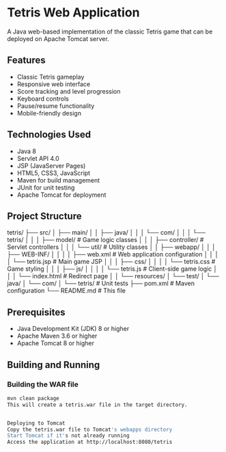 # Tetris Web Application

A Java web-based implementation of the classic Tetris game that can be deployed on Apache Tomcat server.

## Features

- Classic Tetris gameplay
- Responsive web interface
- Score tracking and level progression
- Keyboard controls
- Pause/resume functionality
- Mobile-friendly design

## Technologies Used

- Java 8
- Servlet API 4.0
- JSP (JavaServer Pages)
- HTML5, CSS3, JavaScript
- Maven for build management
- JUnit for unit testing
- Apache Tomcat for deployment

## Project Structure
tetris/
├── src/
│ ├── main/
│ │ ├── java/
│ │ │ └── com/
│ │ │ └── tetris/
│ │ │ ├── model/ # Game logic classes
│ │ │ ├── controller/ # Servlet controllers
│ │ │ └── util/ # Utility classes
│ │ ├── webapp/
│ │ │ ├── WEB-INF/
│ │ │ │ ├── web.xml # Web application configuration
│ │ │ │ └── tetris.jsp # Main game JSP
│ │ │ ├── css/
│ │ │ │ └── tetris.css # Game styling
│ │ │ ├── js/
│ │ │ │ └── tetris.js # Client-side game logic
│ │ │ └── index.html # Redirect page
│ │ └── resources/
│ └── test/
│ └── java/
│ └── com/
│ └── tetris/ # Unit tests
├── pom.xml # Maven configuration
└── README.md # This file


## Prerequisites

- Java Development Kit (JDK) 8 or higher
- Apache Maven 3.6 or higher
- Apache Tomcat 8 or higher

## Building and Running

### Building the WAR file

```bash
mvn clean package
This will create a tetris.war file in the target directory.


Deploying to Tomcat
Copy the tetris.war file to Tomcat's webapps directory
Start Tomcat if it's not already running
Access the application at http://localhost:8080/tetris

